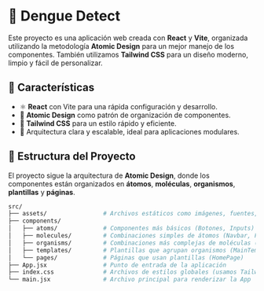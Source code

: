 
# 🧬 Dengue Detect

Este proyecto es una aplicación web creada con **React** y **Vite**, organizada utilizando la metodología **Atomic Design** para un mejor manejo de los componentes. También utilizamos **Tailwind CSS** para un diseño moderno, limpio y fácil de personalizar.

## 🚀 Características

- ⚛️ **React** con Vite para una rápida configuración y desarrollo.
- 🧬 **Atomic Design** como patrón de organización de componentes.
- 🎨 **Tailwind CSS** para un estilo rápido y eficiente.
- 📄 Arquitectura clara y escalable, ideal para aplicaciones modulares.

## 📂 Estructura del Proyecto

El proyecto sigue la arquitectura de **Atomic Design**, donde los componentes están organizados en **átomos**, **moléculas**, **organismos**, **plantillas** y **páginas**.

```bash
src/
├── assets/                # Archivos estáticos como imágenes, fuentes, etc.
├── components/
│   ├── atoms/             # Componentes más básicos (Botones, Inputs)
│   ├── molecules/         # Combinaciones simples de átomos (Navbar, Formularios)
│   ├── organisms/         # Combinaciones más complejas de moléculas (Header)
│   ├── templates/         # Plantillas que agrupan organismos (MainTemplate)
│   └── pages/             # Páginas que usan plantillas (HomePage)
├── App.jsx                # Punto de entrada de la aplicación
├── index.css              # Archivos de estilos globales (usamos Tailwind aquí)
└── main.jsx               # Archivo principal para renderizar la App
```
